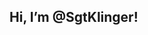 ## Hi, I’m @SgtKlinger!


<!---
SgtKlinger/SgtKlinger is a ✨ special ✨ repository because its `README.md` (this file) appears on your GitHub profile.
You can click the Preview link to take a look at your changes.
--->
